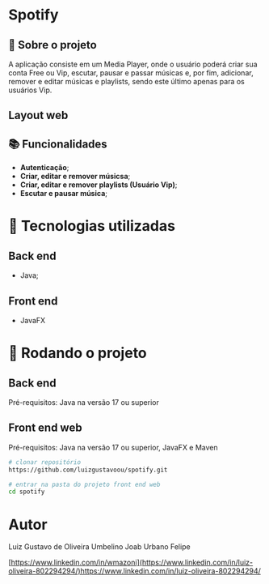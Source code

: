 # Spotify
<!-- license --> 

## :memo:  Sobre o projeto

<!-- https://wmazoni-sds1.netlify.app -->
A aplicação consiste em um Media Player, onde o usuário poderá criar sua conta Free ou Vip, escutar, pausar e passar músicas e, por fim, adicionar, remover e editar  músicas e playlists, sendo este último apenas para os usuários Vip. 

<!--## Layout mobile
![Mobile 1](https://github.com/acenelio/assets/raw/main/sds1/mobile1.png) ![Mobile 2](https://github.com/acenelio/assets/raw/main/sds1/mobile2.png)
-->

## Layout web
<!-- [video miniblog](https://github.com/luizgustavoou/Miniblog/assets/89609312/2eae513a-ed78-4a62-b044-b7ae4c9a5143) -->

<!--
## Modelo conceitual
![Modelo Conceitual](https://github.com/acenelio/assets/raw/main/sds1/modelo-conceitual.png)
-->
## :books: Funcionalidades
* <b>Autenticação</b>;
* <b>Criar, editar e remover músicsa</b>;
* <b>Criar, editar e remover playlists (Usuário Vip)</b>;
* <b>Escutar e pausar música</b>;
  
# :wrench: Tecnologias utilizadas
## Back end
* Java;
## Front end
* JavaFX

<!--## Implantação em produção
- Back end: Heroku
- Front end web: Netlify
- Banco de dados: Postgresql -->

# :rocket: Rodando o projeto

## Back end
Pré-requisitos: Java na versão 17 ou superior

<!-- ```bash
# clonar repositório


# entrar na pasta do projeto back end


# executar o projeto
``` -->

## Front end web
Pré-requisitos: Java na versão 17 ou superior, JavaFX e Maven

```bash
# clonar repositório
https://github.com/luizgustavoou/spotify.git

# entrar na pasta do projeto front end web
cd spotify

```

# Autor

Luiz Gustavo de Oliveira Umbelino
Joab Urbano
Felipe

[https://www.linkedin.com/in/wmazoni](https://www.linkedin.com/in/luiz-oliveira-802294294/)https://www.linkedin.com/in/luiz-oliveira-802294294/

